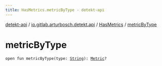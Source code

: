 ```yaml
---
title: HasMetrics.metricByType - detekt-api
---
```


[detekt-api](../../index.html) / [io.gitlab.arturbosch.detekt.api](../index.html) / [HasMetrics](index.html) / [metricByType](./metric-by-type.html)

# metricByType

`open fun metricByType(type: `[`String`](https://kotlinlang.org/api/latest/jvm/stdlib/kotlin/-string/index.html)`): `[`Metric`](../-metric/index.html)`?`